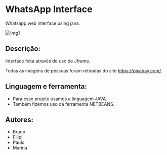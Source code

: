 # WhatsApp Interface 
Whatsapp web interface using java.

![img1](https://media.licdn.com/dms/image/C4D0BAQFu6h5nR1aqAQ/company-logo_200_200/0?e=2159024400&v=beta&t=zVZCB8KONb6cQunbV8bf84hTQAE3ip9DrNWbutDbfvQ)

## Descrição:
Interface feita através do uso de Jframe. 

Todas as imagens de pessoas foram retiradas do site https://pixabay.com/. 

## Linguagem e ferramenta:
- Para esse projeto usamos a linguagem JAVA. 
- Também fizemos uso da ferramenta NETBEANS. 



## Autores:
- Bruno
- Filipi
- Paulo
- Marina

